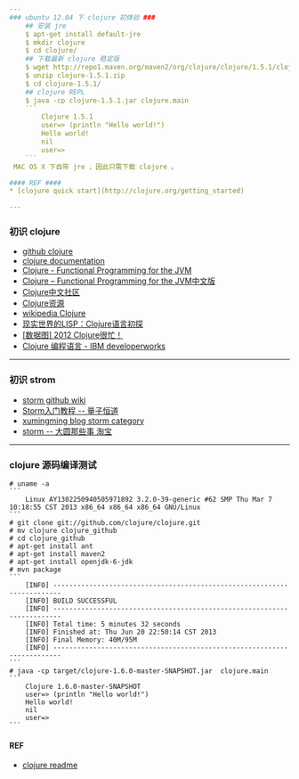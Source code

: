 ```yaml
---
### ubuntu 12.04 下 clojure 初体验 ###
    ## 安装 jre
    $ apt-get install default-jre
    $ mkdir clojure
    $ cd clojure/
    ## 下载最新 clojure 稳定版
    $ wget http://repo1.maven.org/maven2/org/clojure/clojure/1.5.1/clojure-1.5.1.zip
    $ unzip clojure-1.5.1.zip 
    $ cd clojure-1.5.1/
    ## clojure REPL
    $ java -cp clojure-1.5.1.jar clojure.main
    ```
        Clojure 1.5.1
        user=> (println "Hello world!")
        Hello world!
        nil
        user=> 
    ```
 MAC OS X 下自带 jre ，因此只需下载 clojure 。

#### REF ####
* [clojure quick start](http://clojure.org/getting_started)

---
```

### 初识 clojure ###
* [github clojure](https://github.com/clojure)
* [clojure documentation](http://clojure.org/documentation)
* [Clojure - Functional Programming for the JVM](http://java.ociweb.com/mark/clojure/article.html)
* [Clojure – Functional Programming for the JVM中文版](http://xumingming.sinaapp.com/302/clojure-functional-programming-for-the-jvm-clojure-tutorial/)
* [Clojure中文社区](http://blog.clojure.cn/)
* [Clojure资源](http://wiki.clojure.cn/index.php?title=Clojure%E8%B5%84%E6%BA%90)
* [wikipedia Clojure](http://en.wikipedia.org/wiki/Clojure)
* [现实世界的LISP：Clojure语言初探](http://www.csdn.net/article/2013-04-17/2814930)
* [[数据图] 2012 Clojure很忙！](http://www.csdn.net/article/2012-08-07/2808276)
* [Clojure 编程语言 - IBM developerworks](http://www.ibm.com/developerworks/cn/opensource/os-eclipse-clojure/)

---
### 初识 strom ###
* [storm github wiki](https://github.com/nathanmarz/storm/wiki)
* [Storm入门教程 -- 量子恒道](http://blog.linezing.com/category/storm-quick-start)
* [xumingming blog storm category](http://xumingming.sinaapp.com/category/storm/)
* [storm -- 大圆那些事 淘宝](http://www.cnblogs.com/panfeng412/tag/Storm/)

---
### clojure 源码编译测试 ###
    # uname -a
    ```
        Linux AY1302250940505971892 3.2.0-39-generic #62 SMP Thu Mar 7 10:18:55 CST 2013 x86_64 x86_64 x86_64 GNU/Linux
    ```
    # git clone git://github.com/clojure/clojure.git
    # mv clojure clojure_github
    # cd clojure_github
    # apt-get install ant
    # apt-get install maven2
    # apt-get install openjdk-6-jdk
    # mvn package
    ```
        [INFO] ------------------------------------------------------------------------
        [INFO] BUILD SUCCESSFUL
        [INFO] ------------------------------------------------------------------------
        [INFO] Total time: 5 minutes 32 seconds
        [INFO] Finished at: Thu Jun 20 22:50:14 CST 2013
        [INFO] Final Memory: 40M/95M
        [INFO] ------------------------------------------------------------------------
    ```
    # java -cp target/clojure-1.6.0-master-SNAPSHOT.jar  clojure.main
    ```
        Clojure 1.6.0-master-SNAPSHOT
        user=> (println "Hello world!")
        Hello world!
        nil
        user=> 
    ```
#### REF ####
* [clojure readme](https://github.com/clojure/clojure/blob/master/readme.txt)